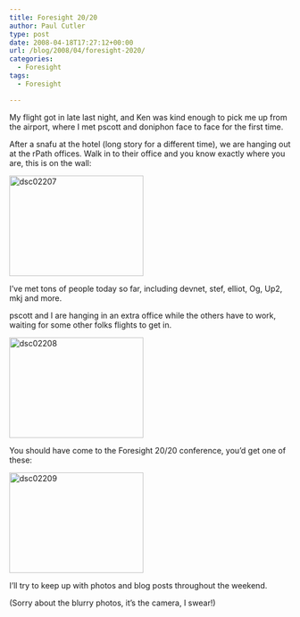 ```yaml
---
title: Foresight 20/20
author: Paul Cutler
type: post
date: 2008-04-18T17:27:12+00:00
url: /blog/2008/04/foresight-2020/
categories:
  - Foresight
tags:
  - Foresight

---
```

My flight got in late last night, and Ken was kind enough to pick me up from the airport, where I met pscott and doniphon face to face for the first time.

After a snafu at the hotel (long story for a different time), we are hanging out at the rPath offices. Walk in to their office and you know exactly where you are, this is on the wall:

[<img src="https://i2.wp.com/farm4.static.flickr.com/3067/2423693914_5d1dbeab3f_m.jpg?resize=240%2C180" width="240" height="180" alt="dsc02207" data-recalc-dims="1" />][1]

I&#8217;ve met tons of people today so far, including devnet, stef, elliot, Og, Up2, mkj and more.

pscott and I are hanging in an extra office while the others have to work, waiting for some other folks flights to get in.

[<img src="https://i0.wp.com/farm3.static.flickr.com/2333/2423693918_0e6b32ce46_m.jpg?resize=240%2C180" width="240" height="180" alt="dsc02208" data-recalc-dims="1" />][2]

You should have come to the Foresight 20/20 conference, you&#8217;d get one of these:

[<img src="https://i0.wp.com/farm3.static.flickr.com/2402/2423693922_1812c10b8c_m.jpg?resize=240%2C180" width="240" height="180" alt="dsc02209" data-recalc-dims="1" />][3]

I&#8217;ll try to keep up with photos and blog posts throughout the weekend.

(Sorry about the blurry photos, it&#8217;s the camera, I swear!)

 [1]: http://www.flickr.com/photos/silwenae/2423693914/ "dsc02207 by silwenae, on Flickr"
 [2]: http://www.flickr.com/photos/silwenae/2423693918/ "dsc02208 by silwenae, on Flickr"
 [3]: http://www.flickr.com/photos/silwenae/2423693922/ "dsc02209 by silwenae, on Flickr"